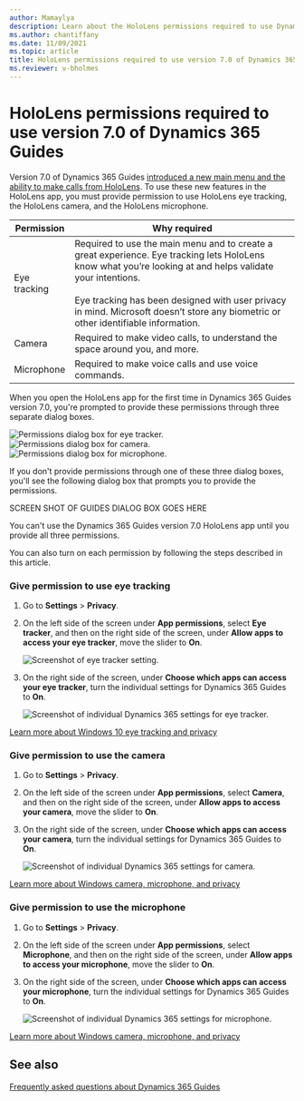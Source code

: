 ```yaml
---
author: Mamaylya
description: Learn about the HoloLens permissions required to use Dynamics 365 Guides 7.0.
ms.author: chantiffany
ms.date: 11/09/2021
ms.topic: article
title: HoloLens permissions required to use version 7.0 of Dynamics 365 Guides
ms.reviewer: v-bholmes
---
```


# HoloLens permissions required to use version 7.0 of Dynamics 365 Guides

Version 7.0 of Dynamics 365 Guides [introduced a new main menu and the ability to make calls from HoloLens](new.md). To use these new features in the HoloLens app, you must provide permission to use HoloLens eye tracking, the HoloLens camera, and the HoloLens microphone. 

|Permission|Why required|
|----------------------|----------------------------------------------------------|
|Eye tracking|Required to use the main menu and to create a great experience. Eye tracking lets HoloLens know what you’re looking at and helps validate your intentions.<br><br>Eye tracking has been designed with user privacy in mind. Microsoft doesn’t store any biometric or other identifiable information.| 
|Camera|Required to make video calls, to understand the space around you, and more.| 
|Microphone|Required to make voice calls and use voice commands.|  

When you open the HoloLens app for the first time in Dynamics 365 Guides version 7.0, you're prompted to provide these permissions through three separate dialog boxes. 

![Permissions dialog box for eye tracker.](media/hololens-permissions-eye-tracker.PNG "Permissions dialog box for eye tracker")
![Permissions dialog box for camera.](media/hololens-permissions-camera.PNG "Permissions dialog box for camera")
![Permissions dialog box for microphone.](media/hololens-permissions-microphone.PNG "Permissions dialog box for microphone")

If you don't provide permissions through one of these three dialog boxes, you'll see the following dialog box that prompts you to provide the permissions.

SCREEN SHOT OF GUIDES DIALOG BOX GOES HERE

You can't use the Dynamics 365 Guides version 7.0 HoloLens app until you provide all three permissions. 

You can also turn on each permission by following the steps described in this article.

### Give permission to use eye tracking

1. Go to **Settings** > **Privacy**. 

2. On the left side of the screen under **App permissions**, select **Eye tracker**, and then on the right side of the screen, under **Allow apps to access your eye tracker**, move the slider to **On**.  

    ![Screenshot of eye tracker setting.](media/hololens-permissions-eye-tracker-settings.PNG "Screenshot of eye tracker setting")

3. On the right side of the screen, under **Choose which apps can access your eye tracker**, turn the individual settings for Dynamics 365 Guides to **On**. 

    ![Screenshot of individual Dynamics 365 settings for eye tracker.](media/hololens-permissions-eye-tracker-extra-settings.PNG "Screenshot of individual Dynamics 365 settings for eye tracker")

[Learn more about Windows 10 eye tracking and privacy](https://support.microsoft.com/en-us/windows/windows-10-eye-tracking-and-privacy-62623324-36cf-04a3-6992-8f329081f20b)

### Give permission to use the camera 

1. Go to **Settings** > **Privacy**.

2. On the left side of the screen under **App permissions**, select **Camera**, and then on the right side of the screen, under **Allow apps to access your camera**, move the slider to **On**.  

3. On the right side of the screen, under **Choose which apps can access your camera**, turn the individual settings for Dynamics 365 Guides to **On**. 

    ![Screenshot of individual Dynamics 365 settings for camera.](media/hololens-permissions-camera-extra-settings.PNG "Screenshot of individual Dynamics 365 settings for camera")

[Learn more about Windows camera, microphone, and privacy](https://support.microsoft.com/en-us/windows/windows-camera-microphone-and-privacy-a83257bc-e990-d54a-d212-b5e41beba857#ID0EBD=Windows_10)

### Give permission to use the microphone

1. Go to **Settings** > **Privacy**.

2. On the left side of the screen under **App permissions**, select **Microphone**, and then on the right side of the screen, under **Allow apps to access your microphone**, move the slider to **On**. 

3. On the right side of the screen, under **Choose which apps can access your microphone**, turn the individual settings for Dynamics 365 Guides to **On**. 

    ![Screenshot of individual Dynamics 365 settings for microphone.](media/hololens-permissions-microphone-extra-settings.PNG "Screenshot of individual Dynamics 365 settings for microphone")

[Learn more about Windows camera, microphone, and privacy](https://support.microsoft.com/en-us/windows/windows-camera-microphone-and-privacy-a83257bc-e990-d54a-d212-b5e41beba857#ID0EBD=Windows_10)

## See also

[Frequently asked questions about Dynamics 365 Guides](faq.md)
